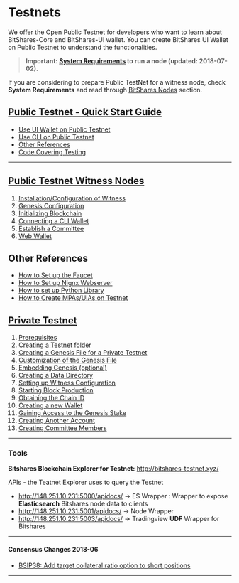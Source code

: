 # Testnets

We offer the Open Public Testnet for developers who want to learn about BitShares-Core and BitShares-UI wallet. You can create BitShares UI Wallet on Public Testnet to understand the functionalities. 

> **Important: [System Requirements](../nodes_full_witness/full_nodes.md#system-requirements) to run a node (updated: 2018-07-02).**

If you are considering to prepare Public TestNet for a witness node, check **System Requirements** and read through [BitShares Nodes](../nodes_full_witness/README.md#bitshares-nodes-and-p2p-network) section.

## [Public Testnet - Quick Start Guide](../testnets/public_testnet_details.md#public-testnet---quick-start-guide)
- [Use UI Wallet on Public Testnet](../testnets/public_testnet_details.md#use-the-ui-wallet-on-public-testnet)
- [Use CLI on Public Testnet](../testnets/public_testnet_details.md#use-the-cli-on-public-testnet)
- [Other References](../testnets/public_testnet_details.md#other-references)
- [Code Covering Testing](../testnets/testing_wiki.md#testing)

***

## [Public Testnet Witness Nodes](../testnets/public_testnet.md)
1. [Installation/Configuration of Witness](../testnets/public_testnet.md#1-installation_configuration-of-witness)
2. [Genesis Configuration](../testnets/public_testnet.md#2-genesis-configuration)
3. [Initializing Blockchain](../testnets/public_testnet.md#3-initializing-blockchain)
4. [Connecting a CLI Wallet](../testnets/public_testnet.md#4-connecting-a-cli-wallet)
5. [Establish a Committee](../testnets/public_testnet.md#5-establish-a-committee)
6. [Web Wallet](../testnets/public_testnet.md#6-web-wallet)

## Other References
- [How to Set up the Faucet](../testnets/setup_faucet.md#how-to-set-up-the-faucet)
- [How to Set up Nignx Webserver](../testnets/setup_nignx.md#how-to-set-up-nignx-webserver)
- [How to set up Python Library](../testnets/setup_python_lib.md#how-to-set-up-python-library)
- [How to Create MPAs/UIAs on Testnet](../testnets/setup_python_lib.md#create-mpasuias)

## [Private Testnet](../testnets/private_testnet.md#how-to-setup-private-testnet)
1. [Prerequisites](#1-prerequisites)
2. [Creating a Testnet folder](../testnets/private_testnet.md#2-creating-a-testnet-folder)
3. [Creating a Genesis File for a Private Testnet](../testnets/private_testnet.md#3-creating-a-genesis-file-for-a-private-testnet)
4. [Customization of the Genesis File](../testnets/private_testnet.md#4-customization-of-the-genesis-file)
5. [Embedding Genesis (optional)](../testnets/private_testnet.md#5-embedding-genesis-optional)
6. [Creating a Data Directory](../testnets/private_testnet.md#6-creating-a-data-directory)
7. [Setting up Witness Configuration](../testnets/private_testnet.md#7-setting-up-witness-configuration)
8. [Starting Block Production](../testnets/private_testnet.md#8-starting-block-production)
9. [Obtaining the Chain ID](../testnets/private_testnet.md#9-obtaining-the-chain-id)
10. [Creating a new Wallet](../testnets/private_testnet.md#10-creating-a-new-wallet)
11. [Gaining Access to the Genesis Stake](../testnets/private_testnet.md#11-gaining-access-to-the-genesis-stake)
12. [Creating Another Account](../testnets/private_testnet.md#12-creating-another-account)
13. [Creating Committee Members](../testnets/private_testnet.md#13-creating-committee-members)

***
### Tools
**Bitshares Blockchain Explorer for Testnet:** http://bitshares-testnet.xyz/ 

APIs - the Teatnet Explorer uses to query the Testnet
- http://148.251.10.231:5000/apidocs/ -> ES Wrapper : Wrapper to expose **Elasticsearch** Bitshares node data to clients
- http://148.251.10.231:5001/apidocs/ -> Node Wrapper
- http://148.251.10.231:5003/apidocs/ ->  Tradingview **UDF** Wrapper for Bitshares

***

#### Consensus Changes 2018-06
-  [BSIP38: Add target collateral ratio option to short positions](../testnets/consensus-changes-2018-06.md#bsip38-add-target-collateral-ratio-option-to-short-positions) 

***


